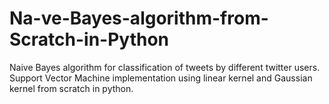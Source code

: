 # Na-ve-Bayes-algorithm-from-Scratch-in-Python
Naive Bayes algorithm for classification of tweets by different twitter users.
Support Vector Machine implementation using linear kernel and Gaussian kernel from scratch in python.
